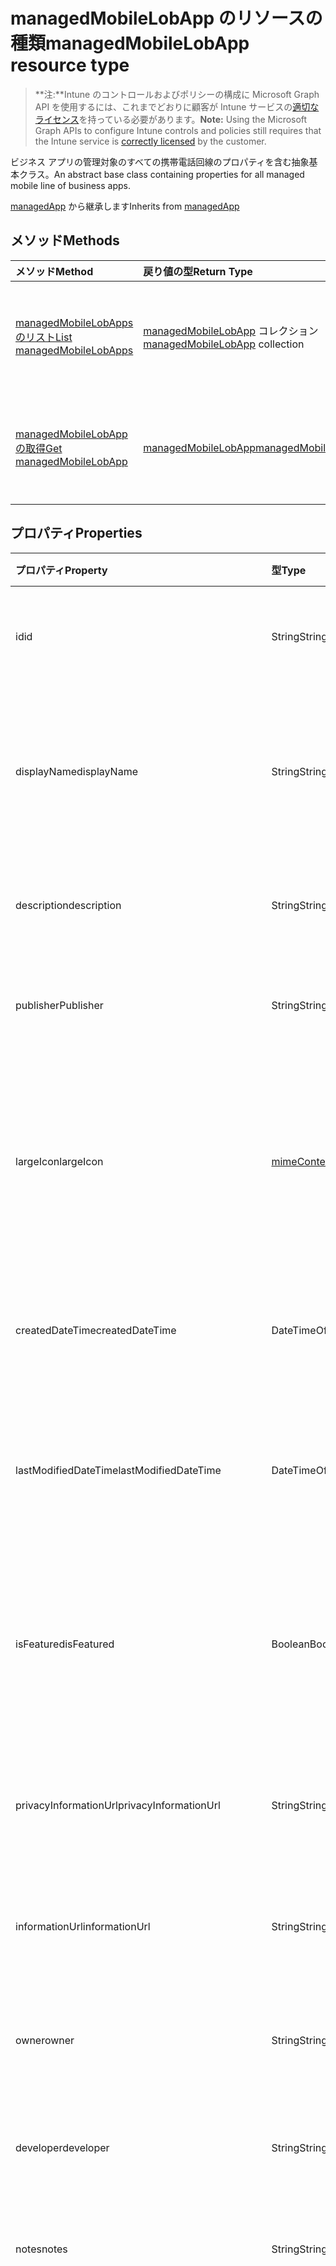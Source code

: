 # <a name="managedmobilelobapp-resource-type"></a><span data-ttu-id="e9225-101">managedMobileLobApp のリソースの種類</span><span class="sxs-lookup"><span data-stu-id="e9225-101">managedMobileLobApp resource type</span></span>

> <span data-ttu-id="e9225-102">**注:**Intune のコントロールおよびポリシーの構成に Microsoft Graph API を使用するには、これまでどおりに顧客が Intune サービスの[適切なライセンス](https://go.microsoft.com/fwlink/?linkid=839381)を持っている必要があります。</span><span class="sxs-lookup"><span data-stu-id="e9225-102">**Note:** Using the Microsoft Graph APIs to configure Intune controls and policies still requires that the Intune service is [correctly licensed](https://go.microsoft.com/fwlink/?linkid=839381) by the customer.</span></span>

<span data-ttu-id="e9225-103">ビジネス アプリの管理対象のすべての携帯電話回線のプロパティを含む抽象基本クラス。</span><span class="sxs-lookup"><span data-stu-id="e9225-103">An abstract base class containing properties for all managed mobile line of business apps.</span></span>

<span data-ttu-id="e9225-104">[managedApp](../resources/intune_apps_managedapp.md) から継承します</span><span class="sxs-lookup"><span data-stu-id="e9225-104">Inherits from [managedApp](../resources/intune_apps_managedapp.md)</span></span>

## <a name="methods"></a><span data-ttu-id="e9225-105">メソッド</span><span class="sxs-lookup"><span data-stu-id="e9225-105">Methods</span></span>
|<span data-ttu-id="e9225-106">メソッド</span><span class="sxs-lookup"><span data-stu-id="e9225-106">Method</span></span>|<span data-ttu-id="e9225-107">戻り値の型</span><span class="sxs-lookup"><span data-stu-id="e9225-107">Return Type</span></span>|<span data-ttu-id="e9225-108">説明</span><span class="sxs-lookup"><span data-stu-id="e9225-108">Description</span></span>|
|:---|:---|:---|
|[<span data-ttu-id="e9225-109">managedMobileLobApps のリスト</span><span class="sxs-lookup"><span data-stu-id="e9225-109">List managedMobileLobApps</span></span>](../api/intune_apps_managedmobilelobapp_list.md)|<span data-ttu-id="e9225-110">[managedMobileLobApp](../resources/intune_apps_managedmobilelobapp.md) コレクション</span><span class="sxs-lookup"><span data-stu-id="e9225-110">[managedMobileLobApp](../resources/intune_apps_managedmobilelobapp.md) collection</span></span>|<span data-ttu-id="e9225-111">[managedMobileLobApp](../resources/intune_apps_managedmobilelobapp.md) オブジェクトのプロパティとリレーションシップをリストします。</span><span class="sxs-lookup"><span data-stu-id="e9225-111">List properties and relationships of the [managedMobileLobApp](../resources/intune_apps_managedmobilelobapp.md) objects.</span></span>|
|[<span data-ttu-id="e9225-112">managedMobileLobApp の取得</span><span class="sxs-lookup"><span data-stu-id="e9225-112">Get managedMobileLobApp</span></span>](../api/intune_apps_managedmobilelobapp_get.md)|[<span data-ttu-id="e9225-113">managedMobileLobApp</span><span class="sxs-lookup"><span data-stu-id="e9225-113">managedMobileLobApp</span></span>](../resources/intune_apps_managedmobilelobapp.md)|<span data-ttu-id="e9225-114">[managedMobileLobApp](../resources/intune_apps_managedmobilelobapp.md) オブジェクトのプロパティとリレーションシップを読み取ります。</span><span class="sxs-lookup"><span data-stu-id="e9225-114">Read properties and relationships of [plannerPlanDetails](../resources/intune_apps_managedmobilelobapp.md) object.</span></span>|

## <a name="properties"></a><span data-ttu-id="e9225-115">プロパティ</span><span class="sxs-lookup"><span data-stu-id="e9225-115">Properties</span></span>
|<span data-ttu-id="e9225-116">プロパティ</span><span class="sxs-lookup"><span data-stu-id="e9225-116">Property</span></span>|<span data-ttu-id="e9225-117">型</span><span class="sxs-lookup"><span data-stu-id="e9225-117">Type</span></span>|<span data-ttu-id="e9225-118">説明</span><span class="sxs-lookup"><span data-stu-id="e9225-118">Description</span></span>|
|:---|:---|:---|
|<span data-ttu-id="e9225-119">id</span><span class="sxs-lookup"><span data-stu-id="e9225-119">id</span></span>|<span data-ttu-id="e9225-120">String</span><span class="sxs-lookup"><span data-stu-id="e9225-120">String</span></span>|<span data-ttu-id="e9225-121">エンティティのキー。</span><span class="sxs-lookup"><span data-stu-id="e9225-121">Name of the entity.</span></span> <span data-ttu-id="e9225-122">[mobileApp](../resources/intune_apps_mobileapp.md) から継承します</span><span class="sxs-lookup"><span data-stu-id="e9225-122">Inherited from [mobileApp](../resources/intune_apps_mobileapp.md)</span></span>|
|<span data-ttu-id="e9225-123">displayName</span><span class="sxs-lookup"><span data-stu-id="e9225-123">displayName</span></span>|<span data-ttu-id="e9225-124">String</span><span class="sxs-lookup"><span data-stu-id="e9225-124">String</span></span>|<span data-ttu-id="e9225-125">管理者が提供またはインポートしたアプリのタイトルです。</span><span class="sxs-lookup"><span data-stu-id="e9225-125">The admin provided or imported title of the app.</span></span> <span data-ttu-id="e9225-126">[mobileApp](../resources/intune_apps_mobileapp.md) から継承します</span><span class="sxs-lookup"><span data-stu-id="e9225-126">Inherited from [mobileApp](../resources/intune_apps_mobileapp.md)</span></span>|
|<span data-ttu-id="e9225-127">description</span><span class="sxs-lookup"><span data-stu-id="e9225-127">description</span></span>|<span data-ttu-id="e9225-128">String</span><span class="sxs-lookup"><span data-stu-id="e9225-128">String</span></span>|<span data-ttu-id="e9225-129">アプリの説明。</span><span class="sxs-lookup"><span data-stu-id="e9225-129">The description of the app.</span></span> <span data-ttu-id="e9225-130">[mobileApp](../resources/intune_apps_mobileapp.md) から継承します</span><span class="sxs-lookup"><span data-stu-id="e9225-130">Inherited from [mobileApp](../resources/intune_apps_mobileapp.md)</span></span>|
|<span data-ttu-id="e9225-131">publisher</span><span class="sxs-lookup"><span data-stu-id="e9225-131">Publisher</span></span>|<span data-ttu-id="e9225-132">String</span><span class="sxs-lookup"><span data-stu-id="e9225-132">String</span></span>|<span data-ttu-id="e9225-133">アプリの発行元。</span><span class="sxs-lookup"><span data-stu-id="e9225-133">The name of the app.</span></span> <span data-ttu-id="e9225-134">[mobileApp](../resources/intune_apps_mobileapp.md) から継承します</span><span class="sxs-lookup"><span data-stu-id="e9225-134">Inherited from [mobileApp](../resources/intune_apps_mobileapp.md)</span></span>|
|<span data-ttu-id="e9225-135">largeIcon</span><span class="sxs-lookup"><span data-stu-id="e9225-135">largeIcon</span></span>|[<span data-ttu-id="e9225-136">mimeContent</span><span class="sxs-lookup"><span data-stu-id="e9225-136">MimeContent</span></span>](../resources/intune_apps_mimecontent.md)|<span data-ttu-id="e9225-137">アプリの詳細に表示され、アイコンのアップロードに使用される大きいアイコン。</span><span class="sxs-lookup"><span data-stu-id="e9225-137">The large icon, to be displayed in the app details and used for upload of the icon.</span></span> <span data-ttu-id="e9225-138">[mobileApp](../resources/intune_apps_mobileapp.md) から継承します</span><span class="sxs-lookup"><span data-stu-id="e9225-138">Inherited from [mobileApp](../resources/intune_apps_mobileapp.md)</span></span>|
|<span data-ttu-id="e9225-139">createdDateTime</span><span class="sxs-lookup"><span data-stu-id="e9225-139">createdDateTime</span></span>|<span data-ttu-id="e9225-140">DateTimeOffset</span><span class="sxs-lookup"><span data-stu-id="e9225-140">DateTimeOffset</span></span>|<span data-ttu-id="e9225-141">アプリが作成された日時。</span><span class="sxs-lookup"><span data-stu-id="e9225-141">The date and time when the page was created.</span></span> <span data-ttu-id="e9225-142">[mobileApp](../resources/intune_apps_mobileapp.md) から継承します</span><span class="sxs-lookup"><span data-stu-id="e9225-142">Inherited from [mobileApp](../resources/intune_apps_mobileapp.md)</span></span>|
|<span data-ttu-id="e9225-143">lastModifiedDateTime</span><span class="sxs-lookup"><span data-stu-id="e9225-143">lastModifiedDateTime</span></span>|<span data-ttu-id="e9225-144">DateTimeOffset</span><span class="sxs-lookup"><span data-stu-id="e9225-144">DateTimeOffset</span></span>|<span data-ttu-id="e9225-145">アプリが最後に変更された日時。</span><span class="sxs-lookup"><span data-stu-id="e9225-145">The date and time when the attachment was last modified.</span></span> <span data-ttu-id="e9225-146">[mobileApp](../resources/intune_apps_mobileapp.md) から継承します</span><span class="sxs-lookup"><span data-stu-id="e9225-146">Inherited from [mobileApp](../resources/intune_apps_mobileapp.md)</span></span>|
|<span data-ttu-id="e9225-147">isFeatured</span><span class="sxs-lookup"><span data-stu-id="e9225-147">isFeatured</span></span>|<span data-ttu-id="e9225-148">Boolean</span><span class="sxs-lookup"><span data-stu-id="e9225-148">Boolean</span></span>|<span data-ttu-id="e9225-149">アプリが管理者のおすすめとしてマークされたかどうかを示す値。[mobileApp](../resources/intune_apps_mobileapp.md) から継承します</span><span class="sxs-lookup"><span data-stu-id="e9225-149">The value indicating whether the app is marked as featured by the admin. Inherited from [mobileApp](../resources/intune_apps_mobileapp.md)</span></span>|
|<span data-ttu-id="e9225-150">privacyInformationUrl</span><span class="sxs-lookup"><span data-stu-id="e9225-150">privacyInformationUrl</span></span>|<span data-ttu-id="e9225-151">String</span><span class="sxs-lookup"><span data-stu-id="e9225-151">String</span></span>|<span data-ttu-id="e9225-152">プライバシーに関する声明の URL。</span><span class="sxs-lookup"><span data-stu-id="e9225-152">The privacy statement Url.</span></span> <span data-ttu-id="e9225-153">[mobileApp](../resources/intune_apps_mobileapp.md) から継承します</span><span class="sxs-lookup"><span data-stu-id="e9225-153">Inherited from [mobileApp](../resources/intune_apps_mobileapp.md)</span></span>|
|<span data-ttu-id="e9225-154">informationUrl</span><span class="sxs-lookup"><span data-stu-id="e9225-154">informationUrl</span></span>|<span data-ttu-id="e9225-155">String</span><span class="sxs-lookup"><span data-stu-id="e9225-155">String</span></span>|<span data-ttu-id="e9225-156">詳細情報の URL。</span><span class="sxs-lookup"><span data-stu-id="e9225-156">The more information Url.</span></span> <span data-ttu-id="e9225-157">[mobileApp](../resources/intune_apps_mobileapp.md) から継承します</span><span class="sxs-lookup"><span data-stu-id="e9225-157">Inherited from [mobileApp](../resources/intune_apps_mobileapp.md)</span></span>|
|<span data-ttu-id="e9225-158">owner</span><span class="sxs-lookup"><span data-stu-id="e9225-158">owner</span></span>|<span data-ttu-id="e9225-159">String</span><span class="sxs-lookup"><span data-stu-id="e9225-159">String</span></span>|<span data-ttu-id="e9225-160">アプリの所有者。</span><span class="sxs-lookup"><span data-stu-id="e9225-160">The owner of the timesheet.</span></span> <span data-ttu-id="e9225-161">[mobileApp](../resources/intune_apps_mobileapp.md) から継承します</span><span class="sxs-lookup"><span data-stu-id="e9225-161">Inherited from [mobileApp](../resources/intune_apps_mobileapp.md)</span></span>|
|<span data-ttu-id="e9225-162">developer</span><span class="sxs-lookup"><span data-stu-id="e9225-162">developer</span></span>|<span data-ttu-id="e9225-163">String</span><span class="sxs-lookup"><span data-stu-id="e9225-163">String</span></span>|<span data-ttu-id="e9225-164">アプリの開発者。</span><span class="sxs-lookup"><span data-stu-id="e9225-164">The name of the app.</span></span> <span data-ttu-id="e9225-165">[mobileApp](../resources/intune_apps_mobileapp.md) から継承します</span><span class="sxs-lookup"><span data-stu-id="e9225-165">Inherited from [mobileApp](../resources/intune_apps_mobileapp.md)</span></span>|
|<span data-ttu-id="e9225-166">notes</span><span class="sxs-lookup"><span data-stu-id="e9225-166">notes</span></span>|<span data-ttu-id="e9225-167">String</span><span class="sxs-lookup"><span data-stu-id="e9225-167">String</span></span>|<span data-ttu-id="e9225-168">アプリ用のメモ。</span><span class="sxs-lookup"><span data-stu-id="e9225-168">Notes for the app.</span></span> <span data-ttu-id="e9225-169">[mobileApp](../resources/intune_apps_mobileapp.md) から継承します</span><span class="sxs-lookup"><span data-stu-id="e9225-169">Inherited from [mobileApp](../resources/intune_apps_mobileapp.md)</span></span>|
|<span data-ttu-id="e9225-170">publishingState</span><span class="sxs-lookup"><span data-stu-id="e9225-170">publishingState</span></span>|<span data-ttu-id="e9225-171">String</span><span class="sxs-lookup"><span data-stu-id="e9225-171">String</span></span>|<span data-ttu-id="e9225-172">アプリの発行の状態。</span><span class="sxs-lookup"><span data-stu-id="e9225-172">The publishing state for the app.</span></span> <span data-ttu-id="e9225-173">アプリが発行されていない限り、アプリを割り当てることができません。</span><span class="sxs-lookup"><span data-stu-id="e9225-173">The app cannot be assigned unless the app is published.</span></span> <span data-ttu-id="e9225-174">[mobileApp](../resources/intune_apps_mobileapp.md) から継承します。可能な値は、`notPublished`、`processing`、`published` です。</span><span class="sxs-lookup"><span data-stu-id="e9225-174">Inherited from [mobileApp](../resources/intune_apps_mobileapp.md) Possible values are: `notPublished`, `processing`, `published`.</span></span>|
|<span data-ttu-id="e9225-175">appAvailability</span><span class="sxs-lookup"><span data-stu-id="e9225-175">appAvailability</span></span>|<span data-ttu-id="e9225-176">String</span><span class="sxs-lookup"><span data-stu-id="e9225-176">String</span></span>|<span data-ttu-id="e9225-177">アプリケーションの可用性。</span><span class="sxs-lookup"><span data-stu-id="e9225-177">The Application's availability.</span></span> <span data-ttu-id="e9225-178">[managedApp](../resources/intune_apps_managedapp.md) から継承します。可能な値は、`global`、`lineOfBusiness` です。</span><span class="sxs-lookup"><span data-stu-id="e9225-178">Inherited from [managedApp](../resources/intune_apps_managedapp.md) Possible values are: `global`, `lineOfBusiness`.</span></span>|
|<span data-ttu-id="e9225-179">version</span><span class="sxs-lookup"><span data-stu-id="e9225-179">version</span></span>|<span data-ttu-id="e9225-180">String</span><span class="sxs-lookup"><span data-stu-id="e9225-180">String</span></span>|<span data-ttu-id="e9225-181">アプリケーションのバージョン。</span><span class="sxs-lookup"><span data-stu-id="e9225-181">The Application's version.</span></span> <span data-ttu-id="e9225-182">[managedApp](../resources/intune_apps_managedapp.md) から継承します</span><span class="sxs-lookup"><span data-stu-id="e9225-182">Inherited from [managedApp](../resources/intune_apps_managedapp.md)</span></span>|
|<span data-ttu-id="e9225-183">committedContentVersion</span><span class="sxs-lookup"><span data-stu-id="e9225-183">committedContentVersion</span></span>|<span data-ttu-id="e9225-184">String</span><span class="sxs-lookup"><span data-stu-id="e9225-184">String</span></span>|<span data-ttu-id="e9225-185">内部にコミットされたコンテンツのバージョン。</span><span class="sxs-lookup"><span data-stu-id="e9225-185">The internal committed content version.</span></span>|
|<span data-ttu-id="e9225-186">fileName</span><span class="sxs-lookup"><span data-stu-id="e9225-186">FileName</span></span>|<span data-ttu-id="e9225-187">String</span><span class="sxs-lookup"><span data-stu-id="e9225-187">String</span></span>|<span data-ttu-id="e9225-188">メインの Lob アプリケーションのファイル名。</span><span class="sxs-lookup"><span data-stu-id="e9225-188">The name of the main Lob application file.</span></span>|
|<span data-ttu-id="e9225-189">size</span><span class="sxs-lookup"><span data-stu-id="e9225-189">size</span></span>|<span data-ttu-id="e9225-190">Int64</span><span class="sxs-lookup"><span data-stu-id="e9225-190">Int64</span></span>|<span data-ttu-id="e9225-191">アップロードされたすべてのファイルを含む合計サイズ。</span><span class="sxs-lookup"><span data-stu-id="e9225-191">The total size, including all uploaded files.</span></span>|

## <a name="relationships"></a><span data-ttu-id="e9225-192">リレーションシップ</span><span class="sxs-lookup"><span data-stu-id="e9225-192">Relationships</span></span>
|<span data-ttu-id="e9225-193">リレーションシップ</span><span class="sxs-lookup"><span data-stu-id="e9225-193">Relationship</span></span>|<span data-ttu-id="e9225-194">型</span><span class="sxs-lookup"><span data-stu-id="e9225-194">Type</span></span>|<span data-ttu-id="e9225-195">説明</span><span class="sxs-lookup"><span data-stu-id="e9225-195">Description</span></span>|
|:---|:---|:---|
|<span data-ttu-id="e9225-196">categories</span><span class="sxs-lookup"><span data-stu-id="e9225-196">categories</span></span>|<span data-ttu-id="e9225-197">[mobileAppCategory](../resources/intune_apps_mobileappcategory.md) コレクション</span><span class="sxs-lookup"><span data-stu-id="e9225-197">[mobileAppCategory](../resources/intune_apps_mobileappcategory.md) collection</span></span>|<span data-ttu-id="e9225-198">このアプリのカテゴリのリストです。</span><span class="sxs-lookup"><span data-stu-id="e9225-198">The list of categories for this app.</span></span> <span data-ttu-id="e9225-199">[mobileApp](../resources/intune_apps_mobileapp.md) から継承します</span><span class="sxs-lookup"><span data-stu-id="e9225-199">Inherited from [mobileApp](../resources/intune_apps_mobileapp.md)</span></span>|
|<span data-ttu-id="e9225-200">assignments</span><span class="sxs-lookup"><span data-stu-id="e9225-200">assignments</span></span>|<span data-ttu-id="e9225-201">[mobileAppAssignment](../resources/intune_apps_mobileappassignment.md) コレクション</span><span class="sxs-lookup"><span data-stu-id="e9225-201">[mobileAppAssignment](../resources/intune_apps_mobileappassignment.md) collection</span></span>|<span data-ttu-id="e9225-202">このモバイル アプリのグループ割り当てのリスト。</span><span class="sxs-lookup"><span data-stu-id="e9225-202">The list of group assignments for this mobile app.</span></span> <span data-ttu-id="e9225-203">[mobileApp](../resources/intune_apps_mobileapp.md) から継承します</span><span class="sxs-lookup"><span data-stu-id="e9225-203">Inherited from [mobileApp](../resources/intune_apps_mobileapp.md)</span></span>|
|<span data-ttu-id="e9225-204">contentVersions</span><span class="sxs-lookup"><span data-stu-id="e9225-204">contentVersions</span></span>|<span data-ttu-id="e9225-205">[mobileAppContent](../resources/intune_apps_mobileappcontent.md) コレクション</span><span class="sxs-lookup"><span data-stu-id="e9225-205">[mobileAppContent](../resources/intune_apps_mobileappcontent.md) collection</span></span>|<span data-ttu-id="e9225-206">このアプリのコンテンツのバージョンのリスト。</span><span class="sxs-lookup"><span data-stu-id="e9225-206">The list of content versions for this app.</span></span>|

## <a name="json-representation"></a><span data-ttu-id="e9225-207">JSON 表記</span><span class="sxs-lookup"><span data-stu-id="e9225-207">JSON Representation</span></span>
<span data-ttu-id="e9225-208">以下は、リソースの JSON 表記です。</span><span class="sxs-lookup"><span data-stu-id="e9225-208">Here is a JSON representation of the resource.</span></span>
<!-- {
  "blockType": "resource",
  "keyProperty": "id",
  "@odata.type": "microsoft.graph.managedMobileLobApp"
}
-->
``` json
{
  "@odata.type": "#microsoft.graph.managedMobileLobApp",
  "id": "String (identifier)",
  "displayName": "String",
  "description": "String",
  "publisher": "String",
  "largeIcon": {
    "@odata.type": "microsoft.graph.mimeContent",
    "type": "String",
    "value": "binary"
  },
  "createdDateTime": "String (timestamp)",
  "lastModifiedDateTime": "String (timestamp)",
  "isFeatured": true,
  "privacyInformationUrl": "String",
  "informationUrl": "String",
  "owner": "String",
  "developer": "String",
  "notes": "String",
  "publishingState": "String",
  "appAvailability": "String",
  "version": "String",
  "committedContentVersion": "String",
  "fileName": "String",
  "size": 1024
}
```



